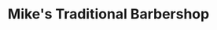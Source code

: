---
title: "Mike's Traditional Barbershop"
url: /cottage-grove/mikes-traditional-barbershop/
shop: Friseur
---